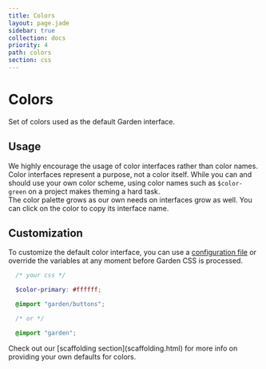 ```yaml
---
title: Colors
layout: page.jade
sidebar: true
collection: docs
priority: 4
path: colors
section: css
---
```


# Colors
<p class="lead">
  Set of colors used as the default Garden interface.
</p>

## Usage
We highly encourage the usage of color interfaces rather than color names. Color interfaces represent a purpose, not a color itself. While you can and should use your own color scheme, using color names such as `$color-green` on a project makes theming a hard task.  
The color palette grows as our own needs on interfaces grow as well. You can click on the color to copy its interface name.


<div class="row palette">
  <div class="col-xs-12 col-sm-6 col-md-4">
    <div class="color color-primary-dark" data-clipboard-text="$color-primary-dark"></div>
  </div>
  <div class="col-xs-12 col-sm-6 col-md-4">
    <div class="color color-primary" data-clipboard-text="$color-primary"></div>
  </div>
  <div class="col-xs-12 col-sm-6 col-md-4">
    <div class="color color-primary-light" data-clipboard-text="$color-primary-light"></div>
  </div>
  <div class="col-xs-12 col-sm-6 col-md-4">
    <div class="color color-primary-lighter" data-clipboard-text="$color-primary-lighter"></div>
  </div>

  <div class="col-xs-12 col-sm-6 col-md-4">
    <div class="color color-secondary" data-clipboard-text="$color-secondary"></div>
  </div>

  <div class="col-xs-12 col-sm-6 col-md-4">
    <div class="color color-default-darker" data-clipboard-text="$color-default-darker"></div>
  </div>
  <div class="col-xs-12 col-sm-6 col-md-4">
    <div class="color color-default-dark" data-clipboard-text="$color-default-dark"></div>
  </div>
  <div class="col-xs-12 col-sm-6 col-md-4">
    <div class="color color-default" data-clipboard-text="$color-default"></div>
  </div>
  <div class="col-xs-12 col-sm-6 col-md-4">
    <div class="color color-default-light" data-clipboard-text="$color-default-light"></div>
  </div>
  <div class="col-xs-12 col-sm-6 col-md-4">
    <div class="color color-default-lighter" data-clipboard-text="$color-default-lighter"></div>
  </div>

  <div class="col-xs-12 col-sm-6 col-md-4">
    <div class="color color-neutral" data-clipboard-text="$color-neutral"></div>
  </div>
  <div class="col-xs-12 col-sm-6 col-md-4">
    <div class="color color-black" data-clipboard-text="$color-black"></div>
  </div>
  <div class="col-xs-12 col-sm-6 col-md-4">
    <div class="color color-text" data-clipboard-text="$color-text"></div>
  </div>
  <div class="col-xs-12 col-sm-6 col-md-4">
    <div class="color color-warning" data-clipboard-text="$color-warning"></div>
  </div>
  <div class="col-xs-12 col-sm-6 col-md-4">
    <div class="color color-warning-light" data-clipboard-text="$color-warning-light"></div>
  </div>
  <div class="col-xs-12 col-sm-6 col-md-4">
    <div class="color color-danger" data-clipboard-text="$color-danger"></div>
  </div>
  <div class="col-xs-12 col-sm-6 col-md-4">
    <div class="color color-success" data-clipboard-text="$color-success"></div>
  </div>
</div>

## Customization
To customize the default color interface, you can use a [configuration file](https://github.com/leroy-merlin-br/garden/blob/master/src/css/defaults.json) or override the variables at any moment before Garden CSS is processed.

```scss
  /* your css */

  $color-primary: #ffffff;

  @import "garden/buttons";

  /* or */

  @import "garden";
```
<p class="notification notification-warning">
  Check out our [scaffolding section](scaffolding.html) for more info on providing your own defaults for colors.
</p>
